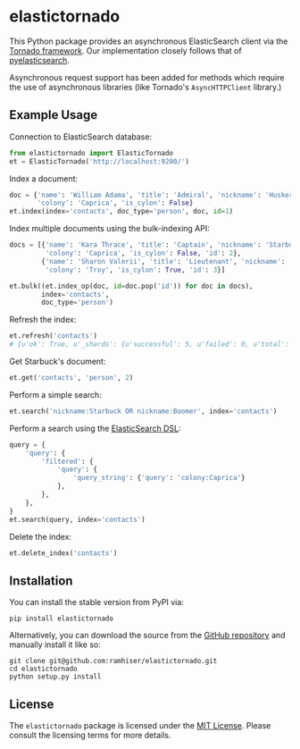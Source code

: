 # elastictornado

This Python package provides an asynchronous ElasticSearch client via the
[Tornado framework](http://www.tornadoweb.org/). Our implementation closely follows that
of  [pyelasticsearch](https://github.com/pyelasticsearch/pyelasticsearch).

Asynchronous request support has been added for methods which require the use of
asynchronous libraries (like Tornado's `AsyncHTTPClient` library.)

## Example Usage

Connection to ElasticSearch database:

```python
from elastictornado import ElasticTornado
et = ElasticTornado('http://localhost:9200/')
```

Index a document:

```python
doc = {'name': 'William Adama', 'title': 'Admiral', 'nickname': 'Husker',
       'colony': 'Caprica', 'is_cylon': False}
et.index(index='contacts', doc_type='person', doc, id=1)
```

Index multiple documents using the bulk-indexing API:

```python
docs = [{'name': 'Kara Thrace', 'title': 'Captain', 'nickname': 'Starbuck',
         'colony': 'Caprica', 'is_cylon': False, 'id': 2},
        {'name': 'Sharon Valerii', 'title': 'Lieutenant', 'nickname': 'Boomer',
         'colony': 'Troy', 'is_cylon': True, 'id': 3}]

et.bulk((et.index_op(doc, id=doc.pop('id')) for doc in docs),
        index='contacts',
        doc_type='person')
```

Refresh the index:

```python
et.refresh('contacts')
# {u'ok': True, u'_shards': {u'successful': 5, u'failed': 0, u'total': 10}}
```

Get Starbuck's document:

```python
et.get('contacts', 'person', 2)
```

Perform a simple search:

```python
et.search('nickname:Starbuck OR nickname:Boomer', index='contacts')
```

Perform a search using the [ElasticSearch DSL](http://www.elastic.co/guide/en/elasticsearch/reference/current/query-dsl.html):

```python
query = {
    'query': {
        'filtered': {
            'query': {
                'query_string': {'query': 'colony:Caprica'}
            },
        },
    },
}
et.search(query, index='contacts')
```

Delete the index:

```python
et.delete_index('contacts')
```


## Installation

You can install the stable version from PyPI via:

```
pip install elastictornado
```

Alternatively, you can download the source from the
[GitHub repository](https://github.com/ramhiser/elastictornado) and manually
install it like so:

```
git clone git@github.com:ramhiser/elastictornado.git
cd elastictornado
python setup.py install
```

## License

The `elastictornado` package is licensed under the
[MIT License](http://opensource.org/licenses/MIT). Please consult the licensing
terms for more details.
